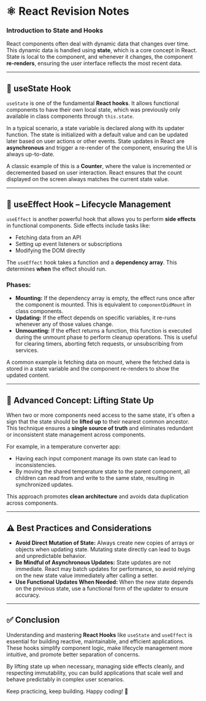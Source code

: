 # ⚛️ React Revision Notes

### Introduction to State and Hooks

React components often deal with dynamic data that changes over time. This dynamic data is handled using **state**, which is a core concept in React. State is local to the component, and whenever it changes, the component **re-renders**, ensuring the user interface reflects the most recent data.

---

## 🔧 useState Hook

`useState` is one of the fundamental **React hooks**. It allows functional components to have their own local state, which was previously only available in class components through `this.state`.

In a typical scenario, a state variable is declared along with its updater function. The state is initialized with a default value and can be updated later based on user actions or other events. State updates in React are **asynchronous** and trigger a re-render of the component, ensuring the UI is always up-to-date.

A classic example of this is a **Counter**, where the value is incremented or decremented based on user interaction. React ensures that the count displayed on the screen always matches the current state value.

---

## 🔁 useEffect Hook – Lifecycle Management

`useEffect` is another powerful hook that allows you to perform **side effects** in functional components. Side effects include tasks like:

- Fetching data from an API
- Setting up event listeners or subscriptions
- Modifying the DOM directly

The `useEffect` hook takes a function and a **dependency array**. This determines **when** the effect should run.

### Phases:

- **Mounting:** If the dependency array is empty, the effect runs once after the component is mounted. This is equivalent to `componentDidMount` in class components.
- **Updating:** If the effect depends on specific variables, it re-runs whenever any of those values change.
- **Unmounting:** If the effect returns a function, this function is executed during the unmount phase to perform cleanup operations. This is useful for clearing timers, aborting fetch requests, or unsubscribing from services.

A common example is fetching data on mount, where the fetched data is stored in a state variable and the component re-renders to show the updated content.

---

## 🔼 Advanced Concept: Lifting State Up

When two or more components need access to the same state, it's often a sign that the state should be **lifted up** to their nearest common ancestor. This technique ensures a **single source of truth** and eliminates redundant or inconsistent state management across components.

For example, in a temperature converter app:

- Having each input component manage its own state can lead to inconsistencies.
- By moving the shared temperature state to the parent component, all children can read from and write to the same state, resulting in synchronized updates.

This approach promotes **clean architecture** and avoids data duplication across components.

---

## ⚠️ Best Practices and Considerations

- **Avoid Direct Mutation of State:** Always create new copies of arrays or objects when updating state. Mutating state directly can lead to bugs and unpredictable behavior.
- **Be Mindful of Asynchronous Updates:** State updates are not immediate. React may batch updates for performance, so avoid relying on the new state value immediately after calling a setter.
- **Use Functional Updates When Needed:** When the new state depends on the previous state, use a functional form of the updater to ensure accuracy.

---

## ✅ Conclusion

Understanding and mastering **React Hooks** like `useState` and `useEffect` is essential for building reactive, maintainable, and efficient applications. These hooks simplify component logic, make lifecycle management more intuitive, and promote better separation of concerns.

By lifting state up when necessary, managing side effects cleanly, and respecting immutability, you can build applications that scale well and behave predictably in complex user scenarios.

Keep practicing, keep building. Happy coding! 🚀
